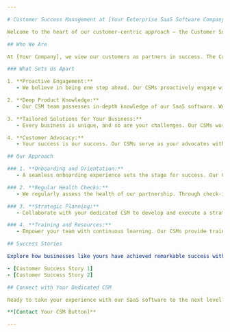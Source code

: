 ```yaml
---

# Customer Success Management at [Your Enterprise SaaS Software Company]

Welcome to the heart of our customer-centric approach – the Customer Success Management (CSM) hub at [Your Enterprise SaaS Software Company]. Our dedicated CSM team is committed to ensuring your success and maximizing the value you derive from our cutting-edge SaaS solutions.

## Who We Are

At [Your Company], we view our customers as partners in success. The Customer Success Management team is here to guide you through every phase of your journey, helping you achieve your business goals with our innovative SaaS software.

### What Sets Us Apart

1. **Proactive Engagement:**
   - We believe in being one step ahead. Our CSMs proactively engage with you to understand your evolving needs and provide solutions before challenges arise.

2. **Deep Product Knowledge:**
   - Our CSM team possesses in-depth knowledge of our SaaS software. We're not just here to troubleshoot – we're here to help you unlock the full potential of our solutions.

3. **Tailored Solutions for Your Business:**
   - Every business is unique, and so are your challenges. Our CSMs work closely with you to tailor our solutions, ensuring they align perfectly with your specific requirements.

4. **Customer Advocacy:**
   - Your success is our success. Our CSMs serve as your advocates within [Your Company], ensuring your voice is heard and your feedback shapes the evolution of our products and services.

## Our Approach

### 1. **Onboarding and Orientation:**
   - A seamless onboarding experience sets the stage for success. Our CSMs guide you through the initial phases, ensuring you're equipped to make the most of our SaaS solutions.

### 2. **Regular Health Checks:**
   - We regularly assess the health of our partnership. Through check-ins and assessments, we identify areas for improvement and opportunities for further optimization.

### 3. **Strategic Planning:**
   - Collaborate with your dedicated CSM to develop and execute a strategic plan that aligns with your business objectives, ensuring ongoing success and growth.

### 4. **Training and Resources:**
   - Empower your team with continuous learning. Our CSMs provide training sessions and resources to keep you updated on the latest features and best practices.

## Success Stories

Explore how businesses like yours have achieved remarkable success with [Your Enterprise SaaS Software]:

- [Customer Success Story 1]
- [Customer Success Story 2]

## Connect with Your Dedicated CSM

Ready to take your experience with our SaaS software to the next level? Reach out to your dedicated Customer Success Manager today to discuss your goals, address any challenges, and explore new opportunities.

**[Contact Your CSM Button]**

---
```


